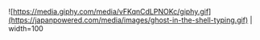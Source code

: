 ![https://media.giphy.com/media/vFKqnCdLPNOKc/giphy.gif](https://japanpowered.com/media/images/ghost-in-the-shell-typing.gif) | width=100

<!--
**xilaluna/xilaluna** is a ✨ _special_ ✨ repository because its `README.md` (this file) appears on your GitHub profile.

Here are some ideas to get you started:

- 🔭 I’m currently working on ...
- 🌱 I’m currently learning ...
- 👯 I’m looking to collaborate on ...
- 🤔 I’m looking for help with ...
- 💬 Ask me about ...
- 📫 How to reach me: ...
- 😄 Pronouns: ...
- ⚡ Fun fact: ...
-->
